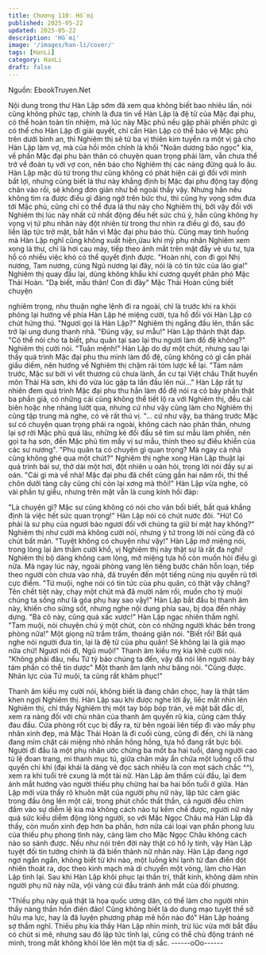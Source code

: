 ```yaml
---
title: Chương 110: Hồ mị
published: 2025-05-22
updated: 2025-05-22
description: 'Hồ mị'
image: '/images/han-li/cover/'
tags: [HanLi]
category: HanLi
draft: false
---
```


Nguồn: EbookTruyen.Net

Nội dung trong thư Hàn Lập sớm đã xem qua không biết bao
nhiêu lần, nói cũng không phức tạp, chính là đưa tin về Hàn Lập
là đệ tử của Mặc đại phu, có thể hoàn toàn tín nhiệm, mà lúc này
Mặc phủ nếu gặp phải phiền phức gì có thể cho Hàn Lập đi giải
quyết, chỉ cần Hàn Lập có thể bảo vệ Mặc phủ trên dưới bình an,
thì Nghiêm thị sẽ từ ba vị thiên kim tuyển ra một vị gả cho Hàn
Lập làm vợ, mà của hồi môn chính là khối "Noãn dương bảo
ngọc" kia, về phần Mặc đại phu bản thân có chuyện quan trọng
phải làm, vẫn chưa thể trở về đoàn tụ với vợ con, nên báo cho
Nghiêm thị các nàng đừng quá lo âu.
Hàn Lập mặc dù từ trong thư cũng không có phát hiện cái gì đối
với mình bất lợi, nhưng cũng biết lá thư này khẳng định bị Mặc
đại phu động tay động chân vào rồi, sẽ không đơn giản như bề
ngoài thấy vậy.
Nhưng hắn nếu không tìm ra được điều gì đáng ngờ trên bức thư,
thì cũng hy vọng sớm đưa tới Mặc phủ, cũng chỉ có thể đưa lá
thư này cho Nghiêm thị, bởi vậy đối với Nghiêm thị lúc này nhất
cử nhất động đều hết sức chú ý, hắn cũng không hy vọng vị tứ
phu nhân này đột nhiên từ trong thư nhìn ra điều gì đó, sau đó
liền lập tức trở mặt, bắt hắn vì Mặc đại phu báo thù.
Cũng may tình huống mà Hàn Lập nghĩ cũng không xuất hiện,ứau
khi mỹ phụ nhân Nghiêm xem xong lá thư, chỉ là hơi cau mày, tiếp
theo ánh mắt trên mặt đầy vẻ ưu tư, tựa hồ có nhiều việc khó có
thể quyết định được.
"Hoàn nhi, con đi gọi Nhị nương, Tam nương, cùng Ngũ nương lại
đây, nói là có tin tức của lão gia!" Nghiêm thị quay đầu lại, dùng
không khẩu khí cương quyết phân phó Mặc Thải Hoàn.
"Dạ biết, mẫu thân! Con đi đây" Mặc Thải Hoàn cũng biết chuyện

nghiêm trọng, nhu thuận nghe lệnh đi ra ngoài, chỉ là trước khi ra
khỏi phòng lại hướng về phía Hàn Lập hé miệng cười, tựa hồ đối
vói Hàn Lập có chút hứng thú.
"Ngươi gọi là Hàn Lập?" Nghiêm thị ngẩng đầu lên, thần sắc trở
lại ung dung thanh nhã.
"Đúng vậy, sư mẫu!" Hàn Lập thành thật đáp.
"Có thể nói cho ta biết, phu quân tại sao lại thu ngươi làm đồ đệ
không?" Nghiêm thị cười nói.
"Tuân mệnh!" Hàn Lập do dự một chút, nhưng sau lại thấy quá
trình Mặc đại phu thu mình làm đồ đệ, cũng không có gì cần phải
giấu diếm, nên hướng về Nghiêm thị chậm rãi tóm lược kể lại.
"Tám năm trước, Mặc sư bởi vì vết thương cũ chưa lành, ẩn cư tại
Việt châu Thất huyền môn Thải Hà sơn, khi đó vừa lúc gặp ta lần
đầu lên núi…" Hàn Lập rất tự nhiên đem quá trình Mặc đại phu
thu hắn làm đồ đệ nói ra có bảy phần thật ba phần giả, có những
cái cũng không thể tiết lộ ra với Nghiêm thị, đều cải biên hoặc nhẹ
nhàng lướt qua, nhưng cứ như vậy cũng làm cho Nghiêm thị cũng
tập trung mà nghe, có vẻ rất thú vị.
"… cứ như vậy, ba tháng trước Mặc sư có chuyện quan trọng phải
ra ngoài, không cách nào phân thân, nhưng lại sợ rời Mặc phủ
quá lâu, những kẻ đối đầu sẽ tìm sư mẫu làm phiền, nên gọi ta hạ
sơn, đến Mặc phủ tìm mấy vị sư mẫu, thính theo sự điều khiển
của các sư nương".
"Phu quân ta có chuyện gì quan trọng? Mà ngay cả nhà cũng
không ghé qua một chút?" Nghiêm thị nghe xong Hàn Lập thuật
lại quá trình bái sư, thở dài một hơi, đột nhiên u oán hỏi, trong lời
nói đầy sự ai oán.
"Cái gì mà về nhà! Mặc đại phu đã chết cũng gần hai năm rồi, thi
thể chôn dưới tàng cây cũng chỉ còn lại xơng mà thôi!" Hàn Lập
vừa nghe, có vài phần tự giễu, nhưng trên mặt vẫn là cung kính
hồi đáp:

"Là chuyện gì? Mặc sư cũng không có nói cho vãn bối biết, bất
quá khẳng định là việc hết sức quan trọng!" Hàn Lập nói có chút
nước đôi.
"Hừ! Có phải là sư phụ của ngươi bảo ngươi đối với chúng ta giữ
bí mật hay không?" Nghiêm thị như cười mà không cười nói,
nhưng ý tứ trong lời nói cũng đã có chút bất mãn.
"Tuyệt không có chuyện như vậy!" Hàn Lập mở miệng nói, trong
lòng lại âm thầm cười khổ, vị Nghiêm thị này thật sự là rất đa
nghi!
Nghiêm thị bộ dáng không cam lòng, mở miệng tựa hồ còn muốn
hỏi điều gì nữa.
Mà ngay lúc này, ngoài phòng vang lên tiếng bước chân hỗn loạn,
tiếp theo người còn chưa vào nhà, đã truyền đến một tiếng nũng
nịu quyến rũ tới cực điểm.
"Tứ muội, nghe nói có tin tức của phu quân, có thật vậy chăng?
Tên chết tiệt này, chạy một chút mà đã mười năm rồi, muốn cho tỷ
muội chúng ta sống như là góa phụ hay sao vậy!"
Hàn Lập bắt đầu bị thanh âm này, khiến cho sửng sốt, nhưng
nghe nội dung phía sau, bj dọa đến nhảy dựng.
"Bà cô này, cũng quá xấc xược!" Hàn Lập ngạc nhiên thầm nghĩ.
"Tam muội, nói chuyện chú ý một chút, còn có những người khác
bên trong phòng nữa!" Một giọng nữ trầm trầm, thoáng giận nói.
"Biết rồi! Bất quá nghe nói người đưa tin, lại là đệ tử của phu
quân! Sẽ không lại là giả mạo nữa chứ! Ngươi nói đi, Ngũ muội!"
Thanh âm kiều mỵ kia khẽ cười nói.
"Không phải đâu, nếu Tứ tỷ bảo chúng ta đến, vậy đã nói lên
người này bảy tám phần có thể tin dược" Một thanh âm lạnh như
băng nói.
"Cũng được. Nhãn lực của Tứ muội, ta cũng rất khâm phục!"

Thanh âm kiều mỵ cười nói, không biết là đang chân chọc, hay là
thật tâm khen ngợi Nghiêm thị.
Hàn Lập sau khi được nghe lời ấy, liếc mắt nhìn lén Nghiêm thị,
chỉ thấy Nghiêm thị một tay bóp bóp trán, vẻ mặt bất đắc dĩ, xem
ra nàng đối với chủ nhân của thanh âm quyến rũ kia, cũng cảm
thấy đau đầu.
Cửa phòng rốt cục bị đẩy ra, từ bên ngoài liên tiếp đi vào mấy phụ
nhân xinh đẹp, mà Mặc Thải Hoàn là đi cuối cùng, cũng đi đến,
chỉ là nàng đang mím chặt cái miệng nhỏ nhắn hồng hồng, tựa hồ
đang rất bực bội.
Người đi đầu là một phụ nhân ước chừng ba mốt ba hai tuổi,
dáng người cao tú lệ đoan trang, mi thanh mục tú, giữa chân mày
ẩn chứa một luồng cổ thư quyển chi khí (đại khái là dáng vẻ đọc
sách nhiều là con mọt sách chắc ^^), xem ra khi tuổi trẻ cxung là
một tài nữ.
Hàn Lập âm thầm cúi đầu, lại đem ánh mắt hướng vào người
thiếu phụ chừng hai ba hai bốn tuổi ở giữa.
Hàn Lập mới vừa thấy rõ khuôn mặt của người phụ nữ này, lập
tức cảm giác trong đầu ông lên một cái, trong phút chốc thất thần,
cả người đều chìm đắm vào sự diễm lệ kia mà không cách nào tự
kềm chế được, người nữ này quá sức kiều diễm động lòng người,
so với Mặc Ngọc Châu mà Hàn Lập đã thấy, còn muốn xinh đẹp
hơn ba phần, hơn nữa cái loại vạn phần phong lưu của thiếu phụ
phong tình này, càng làm cho Mặc Ngọc Châu không cách nào so
sánh được. Nếu như nói trên đời này thật có hồ ly tinh, vậy Hàn
Lập tuyệt đối tin tưởng chính là đã biến thành nữ nhân này.
Hàn Lập đang ngơ ngơ ngẩn ngẩn, không biết từ khi nào, một
luồng khí lạnh từ đan điền đột nhiên thoát ra, dọc theo kinh mạch
mà di chuyển một vòng, làm cho Hàn Lập tỉnh lại.
Sau khi Hàn Lập khôi phục lại thần trí, thất kinh, không dám nhìn
người phụ nữ này nữa, vội vàng cúi đầu tránh ánh mắt của đối
phương.

"Thiếu phụ này quả thật là họa quốc ương dân, có thể làm cho
người nhìn thấy nàng thần hồn điên đảo! Cũng không biết là do
dung mạo tuyệt thế sở hữu ma lực, hay là đã luyện phương pháp
mê hồn nào đó" Hàn Lập hoảng sợ thầm nghĩ.
Thiếu phụ kia thấy Hàn Lập nhìn mình, trừ lúc vừa mới bắt đầu có
chút si mê, nhưng sau đó lập tức tỉnh lại, cũng có thể chủ động
tránh né mình, trong mắt không khỏi lóe lên một tia dị sắc.
------oOo------
